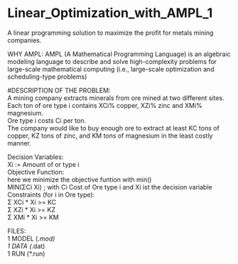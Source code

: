 # Linear_Optimization_with_AMPL_1  
A linear programming solution to maximize the profit for metals mining companies.  

WHY AMPL:
AMPL (A Mathematical Programming Language) is an algebraic modeling language to describe and solve high-complexity problems for large-scale mathematical computing (i.e., large-scale optimization and scheduling-type problems)

#DESCRIPTION OF THE PROBLEM:  
A mining company extracts minerals from ore mined at two different sites.   
Each ton of ore type i contains XCi% copper, XZi% zinc and XMi% magnesium.  
Ore type i costs Ci per ton.   
The company would like to buy enough ore to extract at least KC tons of copper,  KZ tons of zinc, and KM tons of magnesium in the least costly manner.  

Decision Variables:  
  Xi := Amount of or type i  
Objective Function:  
  here we minimize the objective funtion with min()  
  MIN(ΣCi Xi) ; with Ci Cost of Ore type i and Xi ist the decision variable  
Constraints (for i in Ore type):  
   Σ XCi * Xi >= KC  
   Σ XZi * Xi >= KZ  
   Σ XMi * Xi >= KM  
   
FILES:  
  1 MODEL (*.mod)  
  1 DATA (*.dat)  
  1 RUN (*.run)  
   
